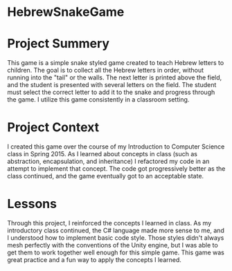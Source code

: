 # HebrewSnakeGame

# Project Summery
This game is a simple snake styled game created to teach Hebrew letters to children. The goal is to collect all the Hebrew letters in order, without running into the "tail" or the walls. The next letter is printed above the field, and the student is presented with several letters on the field. The student must select the correct letter to add it to the snake and progress through the game. I utilize this game consistently in a classroom setting.

# Project Context
I created this game over the course of my Introduction to Computer Science class in Spring 2015. As I learned about concepts in class (such as abstraction, encapsulation, and inheritance) I refactored my code in an attempt to implement that concept. The code got progressively better as the class continued, and the game eventually got to an acceptable state.

# Lessons
Through this project, I reinforced the concepts I learned in class. As my introductory class continued, the C# language made more sense to me, and I understood how to implement basic code style. Those styles didn't always mesh perfectly with the conventions of the Unity engine, but I was able to get them to work together well enough for this simple game. This game was great practice and a fun way to apply the concepts I learned.
